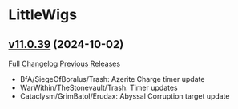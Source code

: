 # LittleWigs

## [v11.0.39](https://github.com/BigWigsMods/LittleWigs/tree/v11.0.39) (2024-10-02)
[Full Changelog](https://github.com/BigWigsMods/LittleWigs/compare/v11.0.38...v11.0.39) [Previous Releases](https://github.com/BigWigsMods/LittleWigs/releases)

- BfA/SiegeOfBoralus/Trash: Azerite Charge timer update  
- WarWithin/TheStonevault/Trash: Timer updates  
- Cataclysm/GrimBatol/Erudax: Abyssal Corruption target update  
